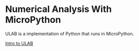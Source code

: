 # Numerical Analysis With MicroPython

ULAB is a implementation of Python that runs in MicroPython.

[Intro to ULAB](https://micropython-ulab.readthedocs.io/en/latest/ulab-intro.html)